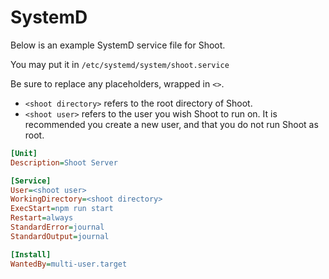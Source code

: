 # SystemD

Below is an example SystemD service file for Shoot.

You may put it in `/etc/systemd/system/shoot.service`

Be sure to replace any placeholders, wrapped in `<>`.

- `<shoot directory>` refers to the root directory of Shoot.
- `<shoot user>` refers to the user you wish Shoot to run on. It is recommended you create a new user, and that you do not run Shoot as root.

```ini
[Unit]
Description=Shoot Server

[Service]
User=<shoot user>
WorkingDirectory=<shoot directory>
ExecStart=npm run start
Restart=always
StandardError=journal
StandardOutput=journal

[Install]
WantedBy=multi-user.target
```